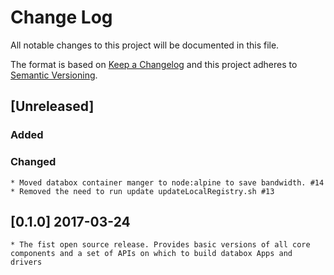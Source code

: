 # Change Log
All notable changes to this project will be documented in this file.

The format is based on [Keep a Changelog](http://keepachangelog.com/) 
and this project adheres to [Semantic Versioning](http://semver.org/).

## [Unreleased]

### Added



### Changed
    * Moved databox container manger to node:alpine to save bandwidth. #14
    * Removed the need to run update updateLocalRegistry.sh #13

## [0.1.0] 2017-03-24

    * The fist open source release. Provides basic versions of all core components and a set of APIs on which to build databox Apps and drivers 